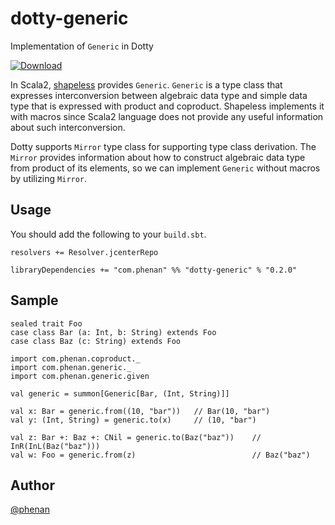 # dotty-generic
Implementation of `Generic` in Dotty

[ ![Download](https://api.bintray.com/packages/phenan/maven/dotty-generic/images/download.svg) ](https://bintray.com/phenan/maven/dotty-generic/_latestVersion)

In Scala2, [shapeless](https://github.com/milessabin/shapeless) provides `Generic`.
`Generic` is a type class that expresses interconversion between algebraic data type and simple data type that is expressed with product and coproduct.
Shapeless implements it with macros since Scala2 language does not provide any useful information about such interconversion.

Dotty supports `Mirror` type class for supporting type class derivation.
The `Mirror` provides information about how to construct algebraic data type from product of its elements, so we can implement `Generic` without macros by utilizing `Mirror`.

## Usage

You should add the following to your `build.sbt`.

```
resolvers += Resolver.jcenterRepo

libraryDependencies += "com.phenan" %% "dotty-generic" % "0.2.0"
```

## Sample

```
sealed trait Foo
case class Bar (a: Int, b: String) extends Foo
case class Baz (c: String) extends Foo

import com.phenan.coproduct._
import com.phenan.generic._
import com.phenan.generic.given

val generic = summon[Generic[Bar, (Int, String)]]

val x: Bar = generic.from((10, "bar"))   // Bar(10, "bar")
val y: (Int, String) = generic.to(x)     // (10, "bar")

val z: Bar +: Baz +: CNil = generic.to(Baz("baz"))    // InR(InL(Baz("baz")))
val w: Foo = generic.from(z)                          // Baz("baz")
```

## Author
[@phenan](https://twitter.com/phenan)
